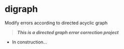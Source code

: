 # digraph
Modify errors according to directed acyclic graph

> ***This is a directed graph error correction project***
  - In construction...
